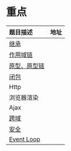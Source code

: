 # 重点

| 题目描述 | 地址 |
| :--- | :--- |
| [继承](/base/javascript/extends.md) |  |
| [作用域链](//base/javascript/scopeChain.md) |  |
| [原型、原型链](//base/javascript/prototype.md) |  |
| [闭包](/base/javascript/bi-bao.md) |  |
| Http |  |
| 浏览器渲染 |  |
| Ajax |  |
| [跨域](//base/javascript/ajax.md) |  |
| [安全](//base/security/README.md) |  |
| [Event Loop](//base/javascript/eventLoop.md) |  |




